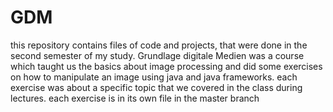 # GDM
this repository contains files of code and projects, that were done in the second semester of my study.
Grundlage digitale Medien was a course which taught us the basics about image processing and did some exercises on how to manipulate an image using java and java frameworks.
each exercise was about a specific topic that we covered in the class during lectures.
each exercise is in its own file in the master branch
